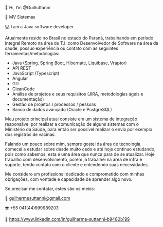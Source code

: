 👋 Hi, I’m @GuiSuttanni

:office: MV Sistemas

:computer: I am a Java software developer

Atualmente resido no Brasil no estado do Paraná, trabalhando em período integral Remoto na área de T.I. como Desenvolvedor de Software 
na área da saude, possuo experiência ou contato com as seguintes ferramentas/metodologias: 
- Java (Spring, Spring Boot, Hibernate, Liquibase, Vraptor)
- API REST
- JavaScript (Typescript)
- Angular 
- GIT
- CleanCode
- Análise de projetos e seus requisitos (JIRA, metodologias ágeis e documentação)
- Gestão de projetos / processos / pessoas
- Banco de dados avançado (Oracle e PostgreSQL)

Meu projeto principal atual consiste em um sistema de integração responsável por realizar a comunicação de alguns sistemas com o Ministério da Saúde, 
para então ser possível realizar o envio por exemplo dos registros de vacinas. 

Falando um pouco sobre mim, sempre gostei da área de tecnologia, comecei a estudar sobre desde muito cedo e até hoje continuo estudando, 
pois como sabemos, esta é uma área que nunca para de se atualizar. Hoje trabalho com desenvolvimento, porem já trabalhei na area de infra e suporte, 
tendo contato com o cliente e entendendo suas necessidades.

Me considero um profissional dedicado e comprometido com minhas obrigações, com vontade e capacidade de aprender algo novo.

Se precisar me contatar, estes são os meios:

:email: guilhermesuttanni@gmail.com

:telephone: +55 041(44)999989203

:link: https://www.linkedin.com/in/guilherme-suttanni-b9480b199
